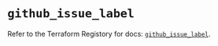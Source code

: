 # `github_issue_label`

Refer to the Terraform Registory for docs: [`github_issue_label`](https://registry.terraform.io/providers/integrations/github/5.31.0/docs/resources/issue_label).
